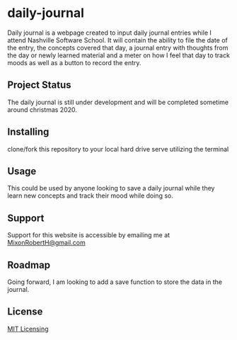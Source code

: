 # daily-journal

Daily journal is a webpage created to input daily journal entries while I attend Nashville Software School. It will contain the ability to file the date of the entry, the concepts covered that day, a journal entry with thoughts from the day or newly learned material and a meter on how I feel that day to track moods as well as a button to record the entry. 

## Project Status

The daily journal is still under development and will be completed sometime around christmas 2020. 

## Installing

clone/fork this repository to your local hard drive
serve utilizing the terminal

## Usage

This could be used by anyone looking to save a daily journal while they learn new concepts and track their mood while doing so. 

## Support

Support for this website is accessible by emailing me at MixonRobertH@gmail.com

## Roadmap

Going forward, I am looking to add a save function to store the data in the journal. 

## License

[MIT Licensing](LICENSE.txt)

